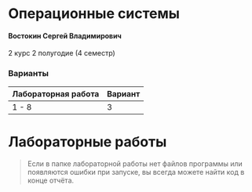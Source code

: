 # Операционные системы

#### Востокин Сергей Владимирович

2 курс 2 полугодие (4 семестр)

### Варианты

| Лабораторная работа | Вариант                |
| :------------------ | :--------------------- |
| 1 - 8                   | 3 |

# Лабораторные работы

> Если в папке лабораторной работы нет файлов программы или появляются ошибки при запуске, вы всегда можете найти код в конце отчёта.
